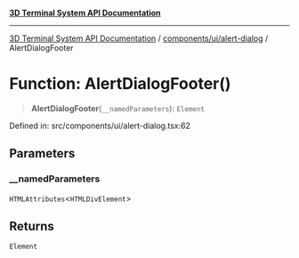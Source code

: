 [**3D Terminal System API Documentation**](../../../../README.md)

***

[3D Terminal System API Documentation](../../../../README.md) / [components/ui/alert-dialog](../README.md) / AlertDialogFooter

# Function: AlertDialogFooter()

> **AlertDialogFooter**(`__namedParameters`): `Element`

Defined in: src/components/ui/alert-dialog.tsx:62

## Parameters

### \_\_namedParameters

`HTMLAttributes`\<`HTMLDivElement`\>

## Returns

`Element`
